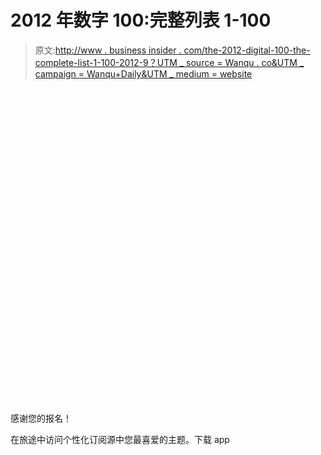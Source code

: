 # 2012 年数字 100:完整列表 1-100

> 原文:[http://www . business insider . com/the-2012-digital-100-the-complete-list-1-100-2012-9？UTM _ source = Wanqu . co&UTM _ campaign = Wanqu+Daily&UTM _ medium = website](http://www.businessinsider.com/the-2012-digital-100-the-complete-list-1-100-2012-9?utm_source=wanqu.co&utm_campaign=Wanqu+Daily&utm_medium=website)

<svg class="svg-icon " version="1.1" role="img" viewBox="0 0 50 50" xml:space="preserve"><title>Loading</title> <desc>Something is loading.</desc></svg>

感谢您的报名！

在旅途中访问个性化订阅源中您最喜爱的主题。下载 app

